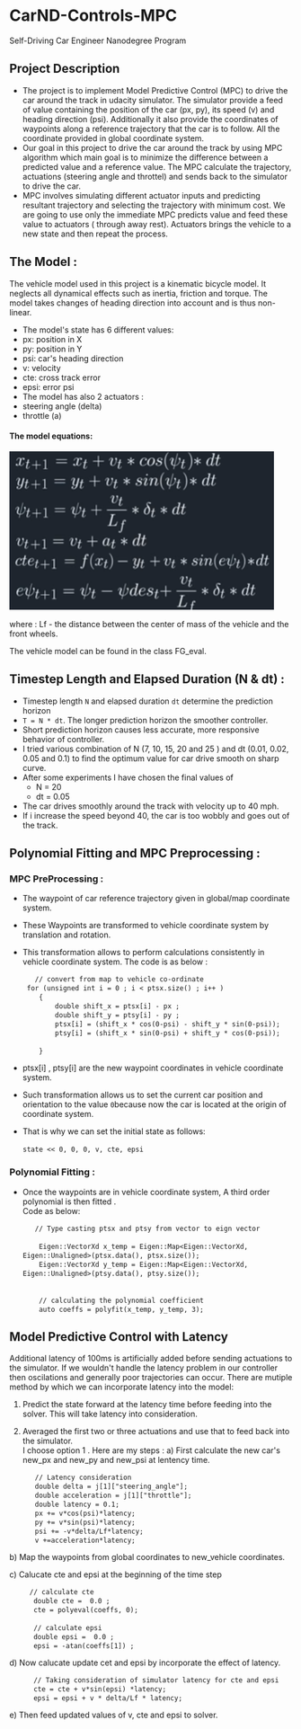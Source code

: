 # CarND-Controls-MPC
Self-Driving Car Engineer Nanodegree Program

## Project Description
* The project is to implement Model Predictive Control (MPC) to drive the car around the track in udacity simulator. The simulator provide a feed of value containing the position of the car (px, py), its speed (v) and heading direction (psi). Additionally it also provide the coordinates of waypoints along a reference trajectory that the car is to follow. All the coordinate provided in global coordinate system.  
* Our goal in this project to drive the car around the track by using MPC algorithm which main goal is to minimize the difference between a predicted value and a reference value. The MPC calculate the trajectory, actuations (steering angle and throttel) and sends back to the simulator to drive the car.  
* MPC involves simulating different actuator inputs and predicting resultant trajectory and selecting the trajectory with minimum cost. We are going to use only the immediate MPC predicts value  and feed these value to actuators ( through away rest).  Actuators brings the vehicle to a new state and then repeat the process.  

## The Model :
The vehicle model used in this project is a kinematic bicycle model. It neglects all dynamical effects such as inertia, friction and torque. The model takes changes of heading direction into account and is thus non-linear.  
* The model's state has 6 different values: 
 * px: position in X
 * py: position in Y
 * psi: car's heading direction
 * v: velocity 
 * cte: cross track error
 * epsi: error psi  
* The model has also 2 actuators :
 * steering angle (delta)
 * throttle (a)  
#### The model equations:  

![Model- Equation](Model_Equation.png)

where :
Lf - the distance between the center of mass of the vehicle and the front wheels.

The vehicle model can be found in the class FG_eval.

## Timestep Length and Elapsed Duration (N & dt) :
* Timestep length `N` and elapsed duration `dt` determine the prediction horizon 
* `T = N * dt`. The longer prediction horizon the smoother controller.
* Short prediction horizon causes less accurate, more responsive behavior of controller. 
* I tried various combination of N (7, 10, 15, 20 and 25 ) and  dt (0.01, 0.02, 0.05 and 0.1) to find the optimum value for car drive smooth on sharp curve.
* After some experiments I have chosen the final values of 
	 * N = 20 
	 * dt = 0.05
* The car drives smoothly around the track with velocity up to 40 mph.
* If i increase the speed beyond 40, the car is too wobbly and goes out of the track.

## Polynomial Fitting and MPC Preprocessing :

### MPC PreProcessing :
* The waypoint of car reference trajectory given in global/map coordinate system. 
* These Waypoints are transformed to vehicle coordinate system by translation and rotation. 
* This transformation allows to perform calculations consistently in vehicle coordinate system. The code is as below :  

         // convert from map to vehicle co-ordinate
       for (unsigned int i = 0 ; i < ptsx.size() ; i++ )
          {
        	  double shift_x = ptsx[i] - px ;
        	  double shift_y = ptsy[i] - py ;
        	  ptsx[i] = (shift_x * cos(0-psi) - shift_y * sin(0-psi));
        	  ptsy[i] = (shift_x * sin(0-psi) + shift_y * cos(0-psi));

          }

* ptsx[i] , ptsy[i] are the new waypoint coordinates in vehicle coordinate system.  
* Such transformation allows us to set the current car position and orientation to the value `0`because now the car is located at the origin of coordinate system. 
* That is why we can set the initial state as follows:  

   `state << 0, 0, 0, v, cte, epsi`  

### Polynomial Fitting :
* Once the waypoints are in vehicle coordinate system, A third order polynomial is then fitted .  
 Code as below:
 
         // Type casting ptsx and ptsy from vector to eign vector

          Eigen::VectorXd x_temp = Eigen::Map<Eigen::VectorXd, Eigen::Unaligned>(ptsx.data(), ptsx.size());
          Eigen::VectorXd y_temp = Eigen::Map<Eigen::VectorXd, Eigen::Unaligned>(ptsy.data(), ptsy.size());


          // calculating the polynomial coefficient
          auto coeffs = polyfit(x_temp, y_temp, 3);


## Model Predictive Control with Latency
Additional latency of 100ms is artificially added before sending actuations to the simulator. If we wouldn't handle the latency problem in our controller then oscilations and generally poor trajectories can occur. 
There are mutiple method by which we can incorporate latency into the model:  
1. Predict the state forward at the latency time before feeding into the solver. This will take latency into consideration.  
2. Averaged the first two or three actuations and use that to feed back into the simulator.  
I choose option 1 . Here are my steps :
a) First calculate the new car's new_px and new_py and new_psi at lentency time.  

          // Latency consideration
          double delta = j[1]["steering_angle"];
          double acceleration = j[1]["throttle"];
          double latency = 0.1;
          px += v*cos(psi)*latency;
          py += v*sin(psi)*latency;
          psi += -v*delta/Lf*latency;
          v +=acceleration*latency;
      
b) Map the waypoints from global coordinates to new_vehicle coordinates.

c) Calucate cte and epsi at the beginning of the time step  

         // calculate cte
          double cte =  0.0 ;
          cte = polyeval(coeffs, 0);

          // calculate epsi
          double epsi =  0.0 ;
          epsi = -atan(coeffs[1]) ;
d) Now calucate update cet and epsi by incorporate the effect of latency.  

          // Taking consideration of simulator latency for cte and epsi
          cte = cte + v*sin(epsi) *latency;
          epsi = epsi + v * delta/Lf * latency;
         
e) Then feed updated values of v, cte and epsi to solver.  
